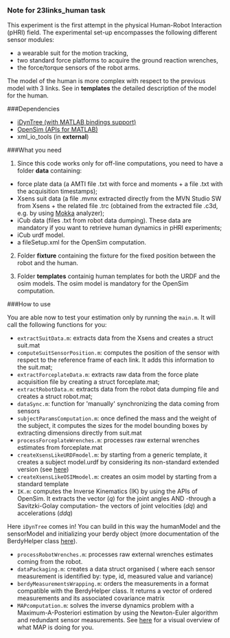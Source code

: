 ### Note for 23links_human task

This experiment is the first attempt in the physical Human-Robot Interaction (pHRI) field.
The experimental set-up encompasses the following different sensor modules: 
- a wearable suit for the motion tracking,
- two standard force platforms to acquire the ground reaction wrenches, 
- the force/torque sensors of the robot arms. 

The model of the human is more complex with respect to the previous model with 3 links. See in **templates** the detailed description of the model for the human.

###Dependencies
- [iDynTree (with MATLAB bindings support)](https://github.com/robotology/idyntree)
- [OpenSim (APIs for MATLAB)](http://simtk-confluence.stanford.edu:8080/display/OpenSim/Scripting+with+Matlab)
- xml_io_tools (in **external**)

###What you need

1. Since this code works only for off-line computations, you need to have a folder **data** containing:
  - force plate data (a AMTI file .txt with force and moments + a file .txt with the acquisition timestamps);
  - Xsens suit data (a file .mvnx extracted directly from the MVN Studio SW from Xsens + the related file .trc (obtained from the extracted file .c3d, e.g. by using [Mokka](http://biomechanical-toolkit.github.io/mokka/) analyzer);
  -  iCub data (files .txt from robot data dumping).  These data are mandatory if you want to retrieve human dynamics in pHRI experiments;
  -  iCub urdf model.
  - a fileSetup.xml for the OpenSim computation.
  

2.  Folder **fixture** containing the fixture for the fixed position between the robot and the human.

3. Folder **templates** containig human templates for both the URDF and the osim models.  The osim model is mandatory for the OpenSim computation.


###How to use

You are able now to test your estimation only by running the `main.m`. It will call the following functions for you:
- `extractSuitData.m`: extracts data from the Xsens and creates a struct suit.mat
- `computeSuitSensorPosition.m`: computes the position of the sensor with respect to the reference frame of each link. It adds this information to the suit.mat;
- `extractForceplateData.m`: extracts raw data from the force plate acquisition file by creating a struct forceplate.mat;
- `extractRobotData.m`: extracts data from the robot data dumping file and creates a struct robot.mat;
- `dataSync.m`: function for 'manually' synchronizing the data coming from sensors
- `subjectParamsComputation.m`: once defined the mass and the weight of the subject, it computes the sizes for the model bounding boxes by extracting dimensions directly from suit.mat
- `processForceplateWrenches.m`: processes raw external wrenches estimates from forceplate.mat
- `createXsensLikeURDFmodel.m`: by starting from a generic template, it creates a subject model.urdf by considering its non-standard extended version (see [here](https://github.com/robotology/idyntree/blob/master/doc/model_loading.md))
- `createXsensLikeOSIMmodel.m`: creates an osim model by starting from a standard template
- `IK.m`: computes the Inverse Kinematics (IK) by using the APIs of OpenSim.  It extracts the vector (*q*) for the joint angles AND -through a Savitzki-Golay computation- the vectors of joint velocities (*dq*) and accelerations (*ddq*)

Here `iDynTree` comes in!  You can build in this way the humanModel and the sensorModel and initializing your berdy object (more documentation of the BerdyHelper class [here](https://github.com/robotology/idyntree/blob/master/src/estimation/include/iDynTree/Estimation/BerdyHelper.h)).

- `processRobotWrenches.m`: processes raw external wrenches estimates coming from the robot.
- `dataPackaging.m`: creates a data struct organised ( where each sensor measurement is identified by: type, id, measured value and variance)
- `berdyMeasurementsWrapping.m`: orders the measurements in a format compatible with the BerdyHelper class.  It returns a vector of ordered measurements and its associated covariance matrix
- `MAPcomputation.m`: solves the inverse dynamics problem with a Maximum-A-Posteriori estimation by using the Newton-Euler algorithm and redundant sensor measurements. See [here](https://github.com/claudia-lat/MAPest/blob/master/Experiments/23links_human/misc/schemeAlgorithm.png) for a visual overview of what MAP is doing for you.

